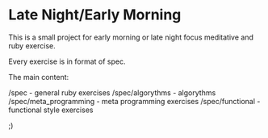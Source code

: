 Late Night/Early Morning
========================

This is a small project for early morning or late night focus meditative and ruby exercise.

Every exercise is in format of spec.

The main content:

/spec 					- general ruby exercises
/spec/algorythms 		- algorythms
/spec/meta_programming 	- meta programming exercises
/spec/functional 		- functional style exercises

;)
